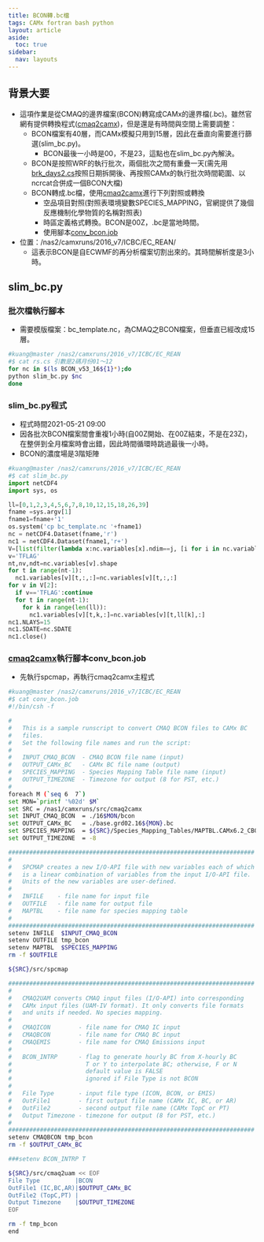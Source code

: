 ```yaml
---
title: BCON轉.bc檔
tags: CAMx fortran bash python
layout: article
aside:
  toc: true
sidebar:
  nav: layouts
---
```


## 背景大要
- 這項作業是從CMAQ的邊界檔案(BCON)轉寫成CAMx的邊界檔(.bc)。雖然官網有提供轉換程式([cmaq2camx][cmaq2camx])，但是還是有時間與空間上需要調整：
  - BCON檔案有40層，而CAMx模擬只用到15層，因此在垂直向需要進行篩選(slim_bc.py)。
    - BCON最後一小時是00，不是23，這點也在slim_bc.py內解決。
  - BCON是按照WRF的執行批次，兩個批次之間有重疊一天(需先用[brk_days2.cs][brk]按照日期拆開後、再按照CAMx的執行批次時間範圍、以ncrcat合併成一個BCON大檔)
  - BCON轉成.bc檔，使用[cmaq2camx][cmaq2camx]進行下列對照或轉換
    - 空品項目對照(對照表環境變數SPECIES_MAPPING，官網提供了幾個反應機制化學物質的名稱對照表)
    - 時區定義格式轉換。BCON是00Z，.bc是當地時間。
    - 使用腳本[conv_bcon.job](https://sinotec2.github.io/FAQ/2022/06/29/Slim-CMAQ2CAMx.html)
- 位置：/nas2/camxruns/2016_v7/ICBC/EC_REAN/
  - 這表示BCON是自ECWMF的再分析檔案切割出來的。其時間解析度是3小時。

## slim_bc.py
### 批次檔執行腳本
- 需要模版檔案：bc_template.nc，為CMAQ之BCON檔案，但垂直已經改成15層。

```bash
#kuang@master /nas2/camxruns/2016_v7/ICBC/EC_REAN
#$ cat rs.cs 引數是2碼月份01～12
for nc in $(ls BCON_v53_16${1}*);do
python slim_bc.py $nc
done
```
### slim_bc.py程式
- 程式時間2021-05-21 09:00
- 因各批次BCON檔案間會重複1小時(自00Z開始、在00Z結束，不是在23Z)，在整併到全月檔案時會出錯，因此時間循環時跳過最後一小時。
- BCON的濃度場是3階矩陣

```python
#kuang@master /nas2/camxruns/2016_v7/ICBC/EC_REAN
#$ cat slim_bc.py
import netCDF4
import sys, os

ll=[0,1,2,3,4,5,6,7,8,10,12,15,18,26,39]
fname =sys.argv[1]
fname1=fname+'1'
os.system('cp bc_template.nc '+fname1)
nc = netCDF4.Dataset(fname,'r')
nc1 = netCDF4.Dataset(fname1,'r+')
V=[list(filter(lambda x:nc.variables[x].ndim==j, [i for i in nc.variables])) for j in [1,2,3,4]]
v='TFLAG'
nt,nv,ndt=nc.variables[v].shape
for t in range(nt-1):
  nc1.variables[v][t,:,:]=nc.variables[v][t,:,:]
for v in V[2]:
  if v=='TFLAG':continue
  for t in range(nt-1):
    for k in range(len(ll)):
      nc1.variables[v][t,k,:]=nc.variables[v][t,ll[k],:]
nc1.NLAYS=15
nc1.SDATE=nc.SDATE
nc1.close()
```
### [cmaq2camx][cmaq2camx]執行腳本conv_bcon.job
- 先執行spcmap，再執行cmaq2camx主程式

```bash
#kuang@master /nas2/camxruns/2016_v7/ICBC/EC_REAN
#$ cat conv_bcon.job
#!/bin/csh -f

#
#   This is a sample runscript to convert CMAQ BCON files to CAMx BC
#   files.
#   Set the following file names and run the script:
#
#   INPUT_CMAQ_BCON  - CMAQ BCON file name (input)
#   OUTPUT_CAMx_BC   - CAMx BC file name (output)
#   SPECIES_MAPPING  - Species Mapping Table file name (input)
#   OUTPUT_TIMEZONE  - Timezone for output (8 for PST, etc.)
#
foreach M (`seq 6  7`)
set MON=`printf '%02d' $M`
set SRC = /nas1/camxruns/src/cmaq2camx
set INPUT_CMAQ_BCON  = ./16$MON/bcon
set OUTPUT_CAMx_BC   = ./base.grd02.16${MON}.bc
set SPECIES_MAPPING  = ${SRC}/Species_Mapping_Tables/MAPTBL.CAMx6.2_CB05_CF.CMAQ_CB05_AE6_ICBC
set OUTPUT_TIMEZONE  = -8

######################################################################
#
#   SPCMAP creates a new I/O-API file with new variables each of which
#   is a linear combination of variables from the input I/O-API file.
#   Units of the new variables are user-defined.
#
#   INFILE    - file name for input file
#   OUTFILE   - file name for output file
#   MAPTBL    - file name for species mapping table
#
######################################################################
setenv INFILE  $INPUT_CMAQ_BCON
setenv OUTFILE tmp_bcon
setenv MAPTBL  $SPECIES_MAPPING
rm -f $OUTFILE

${SRC}/src/spcmap

######################################################################
#
#   CMAQ2UAM converts CMAQ input files (I/O-API) into corresponding
#   CAMx input files (UAM-IV format). It only converts file formats
#   and units if needed. No species mapping.
#
#   CMAQICON        - file name for CMAQ IC input
#   CMAQBCON        - file name for CMAQ BC input
#   CMAQEMIS        - file name for CMAQ Emissions input
#
#   BCON_INTRP      - flag to generate hourly BC from X-hourly BC
#                     T or Y to interpolate BC; otherwise, F or N
#                     default value is FALSE
#                     ignored if File Type is not BCON
#
#   File Type       - input file type (ICON, BCON, or EMIS)
#   OutFile1        - first output file name (CAMx IC, BC, or AR)
#   OutFile2        - second output file name (CAMx TopC or PT)
#   Output Timezone - timezone for output (8 for PST, etc.)
#
######################################################################
setenv CMAQBCON tmp_bcon
rm -f $OUTPUT_CAMx_BC

###setenv BCON_INTRP T

${SRC}/src/cmaq2uam << EOF
File Type          |BCON
OutFile1 (IC,BC,AR)|$OUTPUT_CAMx_BC
OutFile2 (TopC,PT) |
Output Timezone    |$OUTPUT_TIMEZONE
EOF

rm -f tmp_bcon
end

```

[cmaq2camx]: <https://camx-wp.azurewebsites.net/getmedia/cmaq2camx.22sep16.tgz> "CMAQ2CAMx converts CMAQ-formatted emissions and IC/BC files to CAMx Fortran binary formats.  See README and job scripts for more information.  You will need IO-API and netCDF libraries to compile and run this program.  Updated 8 April 2016 to process CAMx Polar and Mercator projections.  Updated 22 September 2016 to fix a minor bug checking map projection type for in-line point source files."
[brk]: <https://sinotec2.github.io/Focus-on-Air-Quality/utilities/netCDF/brk_day/#brk_day2cs腳本程式> "按日拆分m3.nc檔案(brk_day2.cs)。雖然CCTM的執行批次範圍是數日，但CCTM腳本常將所需的輸入檔切割成逐日檔，考量可方便進行批次範圍的組合，如果要拆散再另行組合成其他起訖日期的批次(如CCTM的邊界條件 之bld_19.cs)，有逐日檔案勢必方便許多。同時這也是MM5/WRF以來的IO習慣，很多也是逐日儲存。最後檔案管理維護比單一大檔容易，壞了某一天檔案只須修復該日檔案即可。"